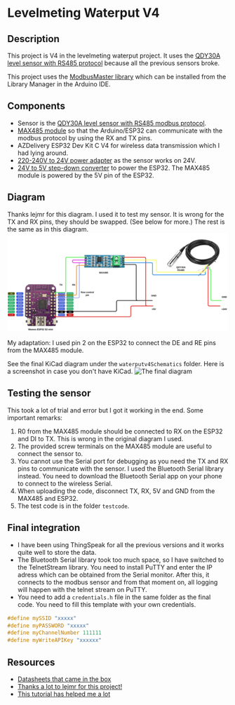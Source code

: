 # Levelmeting Waterput V4

## Description

This project is V4 in the levelmeting waterput project. It uses the [QDY30A level sensor with RS485 protocol](https://nl.aliexpress.com/item/1005004940352922.html?srcSns=sns_Copy&spreadType=socialShare&bizType=ProductDetail&social_params=60985872337&aff_fcid=d36cea4a44db45c6bede2523cc9afb1e-1753980282806-07628-_EjQJvbW&tt=MG&aff_fsk=_EjQJvbW&aff_platform=default&sk=_EjQJvbW&aff_trace_key=d36cea4a44db45c6bede2523cc9afb1e-1753980282806-07628-_EjQJvbW&shareId=60985872337&businessType=ProductDetail&platform=AE&terminal_id=5ec7fe4f4f894db8bbb9257240edc8ba&afSmartRedirect=y) because all the previous sensors broke.

This project uses the [ModbusMaster library](https://github.com/4-20ma/ModbusMaster/tree/master) which can be installed from the Library Manager in the Arduino IDE.

## Components

- Sensor is the [QDY30A level sensor with RS485 modbus protocol](https://github.com/4-20ma/ModbusMaster/tree/master).
- [MAX485 module](https://nl.aliexpress.com/item/1005009235324836.html?spm=a2g0o.productlist.main.18.6f7028e663hk5b&algo_pvid=be4b66e5-2800-47ac-b6a6-58f13e3ffc2b&algo_exp_id=be4b66e5-2800-47ac-b6a6-58f13e3ffc2b-17&pdp_ext_f=%7B%22order%22%3A%22-1%22%2C%22eval%22%3A%221%22%7D&pdp_npi=4%40dis%21EUR%2117.32%215.53%21%21%21139.11%2144.42%21%40211b430817539750750754094efdc0%2112000048420270373%21sea%21BE%210%21ABX&curPageLogUid=VVom2pkc4jR8&utparam-url=scene%3Asearch%7Cquery_from%3A) so that the Arduino/ESP32 can communicate with the modbus protocol by using the RX and TX pins.
- AZDelivery ESP32 Dev Kit C V4 for wireless data transmission which I had lying around.
- [220-240V to 24V power adapter](https://www.amazon.com.be/-/en/Universal-Adapter-220-240V-Inverter-Converter/dp/B0DRP7CS6Y/ref=sr_1_6?crid=1ACSXPUVS5M3O&dib=eyJ2IjoiMSJ9.FTbxj5E1wm82PugM4UbSTGT1U-mJWSjutiHkte5HbkOeKfQrB-BOpuIBgImuRtzR-Oxsbv6aAav57drT663OdneUMQ0v3lXwz_fyhLJ6fqaBDiDpmi3t64ZKGnJhwVYG2fniTcgwXYQBbRFDHbBWO10F0hNb3RetDSqDfkFQakxUy2J-pAYLw4MWh0_5NM9YgepXiq3lA2xNkwteyM8PkXWb3mjuG0ey11ltC3uAtEaBidy8vM2pcyvCirzr-JK_tczkhxNdXqsYSO3U6uUHg2HoZKGJPsb2ADYXPQJMeao.7CeGK0aJhAgOUL4NGwdO5NkmGQ1lxo9eezmmLnGFa6c&dib_tag=se&keywords=240v%2BAC%2Bto%2B24v%2Bdc%2Badapter&qid=1756312614&sprefix=240v%2Bac%2Bto%2B24v%2Bdc%2Badapter%2Caps%2C95&sr=8-6&th=1) as the sensor works on 24V.
- [24V to 5V step-down converter](https://www.amazon.com.be/-/en/Heemol-Converter-Module-DC-DC-Power/dp/B0BCV6GRH5/ref=sr_1_3?crid=1N3TF49LMAD7M&dib=eyJ2IjoiMSJ9.q-0kuL72pe2IKbCABHzv8yXOsoQ4-v-Wq0jyu740BLkh13zqbLLy1FTG98uMWzEd8oz7OTgdK4OSP_4BK1gTu9wjp9CoapG2o3FZpXtIWlHqLC9P6f17gwq7Obhck1AqX469Dt1Ga9VJU1P0AJyKzVB0Ln-N5Ue2JrF5tVuZJ5tERdzsEsNTRxSBOX8tx5-2qo5J622tHXK5aL6bRXPW_Zn6CSXFCy_SFn3BGmzdMCV8JSYf2uHlnAjMfwTZvKOJRcqpMr4RmKVLJPQKJ-YGLqcOWeauEC0VQ_aWCukiv7Q.-T0r3asJ5W8xXmG-Gu4cFkVHnN3vhC2m68qT4c__YZo&dib_tag=se&keywords=dc+dc+24+to+5v+converter&qid=1756310998&sprefix=dc+dc+24+to+5v+converter%2Caps%2C92&sr=8-3) to power the ESP32. The MAX485 module is powered by the 5V pin of the ESP32.

## Diagram

Thanks lejmr for this diagram. I used it to test my sensor. It is wrong for the TX and RX pins, they should be swapped. (See below for more.) The rest is the same as in this diagram.
![Wiring diagram](images/wiring_diagram_stolen.png)

My adaptation:
I used pin 2 on the ESP32 to connect the DE and RE pins from the MAX485 module.

See the final KiCad diagram under the `waterputv4Schematics` folder. Here is a screenshot in case you don't have KiCad.
![The final diagram](kicad_4H5Ff61kJo.png)

## Testing the sensor

This took a lot of trial and error but I got it working in the end. Some important remarks:

1. R0 from the MAX485 module should be connected to RX on the ESP32 and DI to TX. This is wrong in the original diagram I used.
2. The provided screw terminals on the MAX485 module are useful to connect the sensor to.
3. You cannot use the Serial port for debugging as you need the TX and RX pins to communicate with the sensor. I used the Bluetooth Serial library instead. You need to download the Bluetooth Serial app on your phone to connect to the wireless Serial.
4. When uploading the code, disconnect TX, RX, 5V and GND from the MAX485 and ESP32.
5. The test code is in the folder `testcode`.

## Final integration

- I have been using ThingSpeak for all the previous versions and it works quite well to store the data.
- The Bluetooth Serial library took too much space, so I have switched to the TelnetStream library. You need to install PuTTY and enter the IP adress which can be obtained from the Serial monitor. After this, it connects to the modbus sensor and from that moment on, all logging will happen with the telnet stream on PuTTY.
- You need to add a `credentials.h` file in the same folder as the final code. You need to fill this template with your own credentials.

```c++
#define mySSID "xxxxx"
#define myPASSWORD "xxxxx"
#define myChannelNumber 111111
#define myWriteAPIKey "xxxxxx"
```

## Resources

- [Datasheets that came in the box](https://h5.hlcode.com.cn/?id=NK1LFtJ&f=wx)
- [Thanks a lot to lejmr for this project!](https://github.com/lejmr/dyi-ha-water-management)
- [This tutorial has helped me a lot](https://how2electronics.com/how-to-use-modbus-rtu-with-esp32-to-read-sensor-data/)
